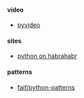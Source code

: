 #### video
+ [pyvideo](http://pyvideo.ru/video/115/vnutrennosti-cpython-chast-ii)


#### sites
+ [python on habrahabr](https://habrahabr.ru/post/205944/)


#### patterns
+ [faif/python-patterns](https://github.com/faif/python-patterns)

